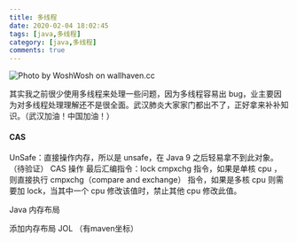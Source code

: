 ```yaml
---
title: 多线程
date: 2020-02-04 18:02:45
tags: [java,多线程]
category: [java,多线程]
comments: true
---
```


![Photo by WoshWosh on wallhaven.cc](/duoxiancheng.png)


其实我之前很少使用多线程来处理一些问题，因为多线程容易出 bug，业主要因为对多线程处理理解还不是很全面。武汉肺炎大家家门都出不了，正好拿来补补知识。（武汉加油！中国加油！）

<!--more-->

#### CAS



UnSafe：直接操作内存，所以是 unsafe，在 Java 9 之后轻易拿不到此对象。（待验证）
CAS 操作
最后汇编指令：lock cmpxchg 指令，如果是单核 cpu ，则直接执行 cmpxchg（compare and exchange） 指令，如果是多核 cpu 则需要加 lock，当其中一个 cpu 修改该值时，禁止其他 cpu 修改此值。

Java 内存布局

添加内存布局 JOL （有maven坐标）